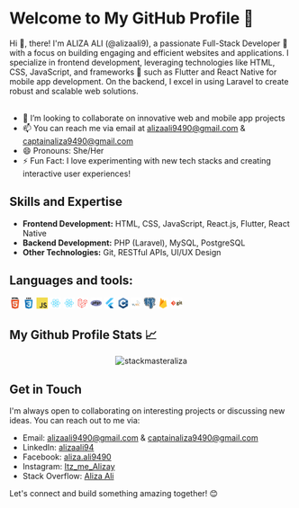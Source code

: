 # Welcome to My GitHub Profile 👋

Hi 👋, there! I'm ALIZA ALI (@alizaali9), a passionate Full-Stack Developer 👀 with a focus on building engaging and efficient websites and applications. I specialize in frontend development, leveraging technologies like HTML, CSS, JavaScript, and frameworks 🌱 such as Flutter and React Native for mobile app development. On the backend, I excel in using Laravel to create robust and scalable web solutions. <br><br>

- 💞️ I’m looking to collaborate on innovative web and mobile app projects
- 📫 You can reach me via email at [alizaali9490@gmail.com](mailto:alizaali9490@gmail.com) & [captainaliza9490@gmail.com](mailto:captainaliza9490@gmail.com)
- 😄 Pronouns: She/Her
- ⚡ Fun Fact: I love experimenting with new tech stacks and creating interactive user experiences!

## Skills and Expertise

- **Frontend Development:** HTML, CSS, JavaScript, React.js, Flutter, React Native
- **Backend Development:** PHP (Laravel), MySQL, PostgreSQL
- **Other Technologies:** Git, RESTful APIs, UI/UX Design

## Languages and tools: 

<code><img height="20" src="https://raw.githubusercontent.com/github/explore/80688e429a7d4ef2fca1e82350fe8e3517d3494d/topics/html/html.png"></code>
<code><img height="20" src="https://raw.githubusercontent.com/github/explore/80688e429a7d4ef2fca1e82350fe8e3517d3494d/topics/css/css.png"></code>
<code><img height="20" src="https://raw.githubusercontent.com/github/explore/80688e429a7d4ef2fca1e82350fe8e3517d3494d/topics/javascript/javascript.png"></code>
<code><img height="20" src="https://raw.githubusercontent.com/github/explore/80688e429a7d4ef2fca1e82350fe8e3517d3494d/topics/react/react.png"></code>
<code><img height="20" src="https://raw.githubusercontent.com/github/explore/80688e429a7d4ef2fca1e82350fe8e3517d3494d/topics/react-native/react-native.png"></code>
<code><img height="20" src="https://raw.githubusercontent.com/github/explore/80688e429a7d4ef2fca1e82350fe8e3517d3494d/topics/laravel/laravel.png"></code>
<code><img height="20" src="https://raw.githubusercontent.com/github/explore/80688e429a7d4ef2fca1e82350fe8e3517d3494d/topics/php/php.png"></code>
<code><img height="20" src="https://raw.githubusercontent.com/github/explore/80688e429a7d4ef2fca1e82350fe8e3517d3494d/topics/flutter/flutter.png"></code>
<code><img height="20" src="https://raw.githubusercontent.com/github/explore/80688e429a7d4ef2fca1e82350fe8e3517d3494d/topics/cpp/cpp.png"></code>
<code><img height="20" src="https://raw.githubusercontent.com/github/explore/80688e429a7d4ef2fca1e82350fe8e3517d3494d/topics/mysql/mysql.png"></code>
<code><img height="20" src="https://raw.githubusercontent.com/github/explore/80688e429a7d4ef2fca1e82350fe8e3517d3494d/topics/postgresql/postgresql.png"></code>
<code><img height="20" src="https://raw.githubusercontent.com/github/explore/80688e429a7d4ef2fca1e82350fe8e3517d3494d/topics/firebase/firebase.png"></code>
<code><img height="20" src="https://raw.githubusercontent.com/github/explore/80688e429a7d4ef2fca1e82350fe8e3517d3494d/topics/git/git.png"></code>

## My Github Profile Stats 📈

  <p align="center"> <img src="https://github-readme-stats.vercel.app/api?username=stackmasteraliza&show_icons=true&theme=gotham" alt="stackmasteraliza" />

## Get in Touch

I'm always open to collaborating on interesting projects or discussing new ideas. You can reach out to me via:

- Email: [alizaali9490@gmail.com](mailto:alizaali9490@gmail.com) & [captainaliza9490@gmail.com](mailto:captainaliza9490@gmail.com)
- LinkedIn: [alizaali94](https://www.linkedin.com/in/aliza-ali94/)
- Facebook: [aliza.ali9490](https://www.facebook.com/aliza.ali949/)
- Instagram: [Itz_me_Alizay](https://www.instagram.com/itzmealizay9490/)
- Stack Overflow: [Aliza Ali](https://stackoverflow.com/users/24469267/aliza-ali)

Let's connect and build something amazing together! 😊

